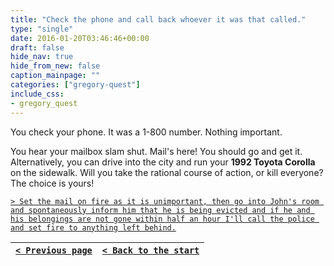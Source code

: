 ```yaml
---
title: "Check the phone and call back whoever it was that called."
type: "single"
date: 2016-01-20T03:46:46+00:00
draft: false
hide_nav: true
hide_from_new: false
caption_mainpage: ""
categories: ["gregory-quest"]
include_css:
- gregory_quest
---
```


You check your phone. It was a 1-800 number. Nothing important.

You hear your mailbox slam shut. Mail's here! You should go and get it. Alternatively, you can drive into the city and run your **1992 Toyota Corolla** on the sidewalk. Will you take the rational course of action, or kill everyone? The choice is yours!

[``> Set the mail on fire as it is unimportant, then go into John's room and spontaneously inform him that he is being evicted and if he and his belongings are not gone within half an hour I'll call the police and set fire to anything left behind.``](../4)

|[``< Previous page``](../2)|[``< Back to the start``](../)|
|---|---|